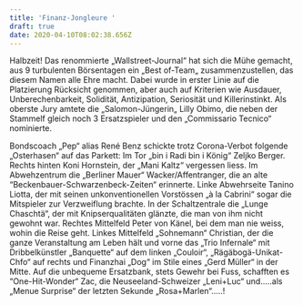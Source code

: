 ```yaml
---
title: 'Finanz-Jongleure '
draft: true
date: 2020-04-10T08:02:38.656Z
---
```

Halbzeit! Das renommierte „Wallstreet-Journal“ hat sich die Mühe gemacht, aus 9 turbulenten Börsentagen ein „Best of-Team„ zusammenzustellen, das diesem Namen alle Ehre macht. Dabei wurde in erster Linie auf die Platzierung Rücksicht genommen, aber auch auf Kriterien wie Ausdauer, Unberechenbarkeit, Solidität, Antizipation, Seriosität und Killerinstinkt. Als oberste Jury amtete die „Salomon-Jüngerin„ Lilly Obimo, die neben der Stammelf  gleich noch 3 Ersatzspieler und den „Commissario Tecnico“  nominierte.

Bondscoach „Pep“ alias René Benz schickte trotz Corona-Verbot folgende „Osterhasen“ auf das Parkett: Im Tor „bin i Radi bin i König“ Zeljko Berger. Rechts hinten Koni Hornstein, der „Mani Kaltz“ vergessen liess. Im Abwehzentrum die „Berliner Mauer“ Wacker/Affentranger, die an alte “Beckenbauer-Schwarzenbeck-Zeiten“ erinnerte. Linke Abwehrseite Tanino Liotta, der mit seinen unkonventionellen Vorstössen „à la Cabrini“ sogar die Mitspieler zur Verzweiflung brachte. In der Schaltzentrale die „Lunge Chaschtä“, der mit Knipserqualitäten glänzte, die man von ihm nicht gewohnt war. Rechtes Mittelfeld Peter von Känel, bei dem man nie weiss, wohin die Reise geht. Linkes Mittelfeld „Sohnemann“ Christian, der die ganze Veranstaltung am Leben hält und vorne das „Trio Infernale“ mit Dribbelkünstler „Banquette“ auf dem linken „Couloir“, „Rägäbogä-Unikat-Chfo“ auf rechts und Finanzhai „Dog“ im Stile eines „Gerd Müller“ in der Mitte. Auf die unbequeme Ersatzbank, stets Gewehr bei Fuss, schafften es “One-Hit-Wonder“ Zac, die Neuseeland-Schweizer „Leni+Luc“ und.....als „Menue Surprise“ der letzten Sekunde „Rosa+Marlen“.....!